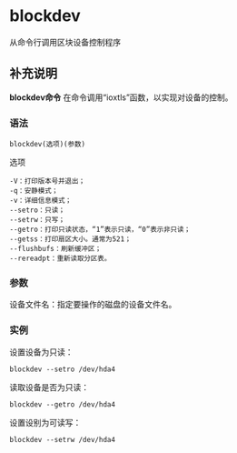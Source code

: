 blockdev
===

从命令行调用区块设备控制程序

## 补充说明

**blockdev命令** 在命令调用“ioxtls”函数，以实现对设备的控制。

### 语法  

```
blockdev(选项)(参数)
```

选项

```
-V：打印版本号并退出；
-q：安静模式；
-v：详细信息模式；
--setro：只读；
--setrw：只写；
--getro：打印只读状态，“1”表示只读，“0”表示非只读；
--getss：打印扇区大小。通常为521；
--flushbufs：刷新缓冲区；
--rereadpt：重新读取分区表。
```

### 参数  

设备文件名：指定要操作的磁盘的设备文件名。

### 实例  

设置设备为只读：

```
blockdev --setro /dev/hda4
```

读取设备是否为只读：

```
blockdev --getro /dev/hda4
```

设置设别为可读写：

```
blockdev --setrw /dev/hda4
```


<!-- Linux命令行搜索引擎：https://jaywcjlove.github.io/linux-command/ -->